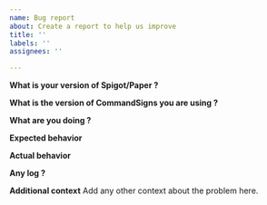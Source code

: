 ```yaml
---
name: Bug report
about: Create a report to help us improve
title: ''
labels: ''
assignees: ''

---
```


**What is your version of Spigot/Paper ?**

**What is the version of CommandSigns you are using ?**

**What are you doing ?**

**Expected behavior**

**Actual behavior**

**Any log ?**

**Additional context**
Add any other context about the problem here.
